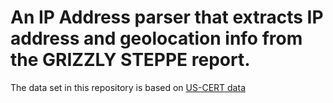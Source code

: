 # An IP Address parser that extracts IP address and geolocation info from the GRIZZLY STEPPE report.

The data set in this repository is based on [US-CERT data](https://www.us-cert.gov/security-publications/GRIZZLY-STEPPE-Russian-Malicious-Cyber-Activity)

